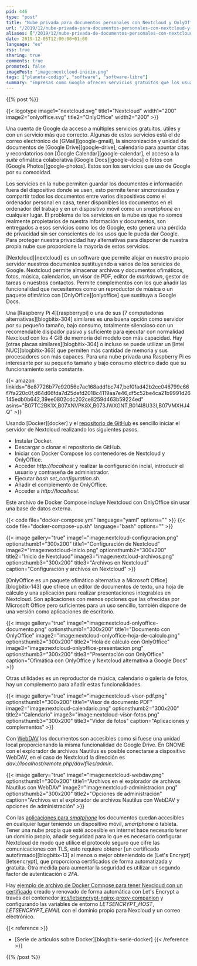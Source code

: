 ```yaml
---
pid: 446
type: "post"
title: "Nube privada para documentos personales con Nextcloud y OnlyOffice"
url: "/2019/12/nube-privada-para-documentos-personales-con-nextcloud-y-onlyoffice/"
aliases: ["/2019/12/nube-privada-de-documentos-personales-con-nextcloud-y-onlyoffice/"]
date: 2019-12-05T12:00:00+01:00
language: "es"
rss: true
sharing: true
comments: true
promoted: false
imagePost: "image:nextcloud-inicio.png"
tags: ["planeta-codigo", "software", "software-libre"]
summary: "Empresas como Google ofrecen servicios gratuitos que los usuarios pueden utilizar, algunos de ellos a cambio de entregrarles documentos con información personal con la consiguiente potencial pérdida de privacidad. Algunos de estos servicios son sustituibles con alternativas como Nextcloud y OnlyOffice que permiten a sus usuarios ser dueños de su información ya sea utilizando una Raspberry Pi como servidor que debe ser administrada o incluso en la nube con servicios como DigitalOcean o AWS."
---
```


{{% post %}}

{{< logotype image1="nextcloud.svg" title1="Nextcloud" width1="200" image2="onlyoffice.svg" title2="OnlyOffice" width2="200" >}}

Una cuenta de Google da acceso a múltiples servicios gratuitos, útiles y con un servicio más que correcto. Algunas de estos servicios está el de correo electrónico de [GMail][google-gmail], la sincronización y unidad de documentos de [Google Drive][google-drive], calendario para apuntar citas y recordatorios con [Google Calendar][google-calendar], el acceso a la _suite_ ofimática colaborativa [Google Docs][google-docs] o fotos con [Google Photos][google-photos]. Estos son los servicios que uso de Google por su comodidad.

Los servicios en la nube permiten guardar los documentos e información fuera del dispositivo donde se usen, esto permite tener sincronizados y compartir todos los documentos entre varios dispositivos como el ordenador personal en casa, tener disponibles los documentos en el ordenador del trabajo y en un dispositivo móvil como un _smartphone_ en cualquier lugar. El problema de los servicios en la nube es que no somos realmente propietarios de nuestra información y documentos, son entregados a esos servicios como los de Google, esto genera una pérdida de privacidad sin ser conscientes de los usos que le pueda dar Google. Para proteger nuestra privacidad hay alternativas para disponer de nuestra propia nube que proporcione la mayoría de estos servicios.

[Nextcloud][nextcloud] es un software que permite alojar en nuestro propio servidor nuestros documentos sustituyendo a varios de los servicios de Google. Nextcloud permite almacenar archivos y documentos ofimáticos, fotos, música, calendarios, un visor de PDF, editor de _markdown_, gestor de tareas o nuestros contactos. Permite complementos con los que añadir las funcionalidad que necesitemos como un reproductor de música o un paquete ofimático con [OnlyOffice][onlyoffice] que sustituya a Google Docs.

Una [Raspberry Pi 4][raspberrypi] o una de sus [7 computadoras alternativas][blogbitix-304] similares es una buena opción como servidor por su pequeño tamaño, bajo consumo, totalmente silencioso con un recomendable disipador pasivo y suficiente para ejecutar con normalidad Nexcloud con los 4 GiB de memoria del modelo con más capacidad. Hay [otras placas similares][blogbitix-304] o incluso se puede utilizar un [Intel NUC][blogbitix-363] que permiten más cantidad de memoria y sus procesadores son más capaces. Para una nube privada una Raspberry Pi es interesante por su pequeño tamaño y bajo consumo eléctrico dado que su funcionamiento sería constante.

{{< amazon
    linkids="6e87726b77e92056e7ac168add1bc747,bef0fad42b2cc046799c66f7fa220c0f,d64d66fda7d25defd2018c4119aa7e46,df5c52be4ca21b9991d26145edb0b642,39ee0802cdc202ce8259d463b59224ed"
    asins="B07TC2BK1X,B07XNVPK8X,B073JWXGNT,B014I8U33I,B07VMXHJ4Q" >}}

Usando [Docker][docker] y el [repositorio de GitHub](https://github.com/ONLYOFFICE/docker-onlyoffice-nextcloud) es sencillo iniciar el servidor de Nextcloud realizando los siguientes pasos.

* Instalar Docker.
* Descargar o clonar el repositorio de GitHub.
* Iniciar con Docker Compose los contenedores de Nextcloud y OnlyOffice.
* Acceder _http\://localhost_ y realizar la configuración incial, introducir el usuario y contraseña de administrador.
* Ejecutar _bash set_configuration.sh_.
* Añadir el complemento de OnlyOffice.
* Acceder a _http\://localhost_.

Este archivo de Docker Compose incluye Nextcloud con OnlyOffice sin usar una base de datos externa.

{{< code file="docker-compose.yml" language="yaml" options="" >}}
{{< code file="docker-compose-up.sh" language="bash" options="" >}}

{{< image
    gallery="true"
    image1="image:nextcloud-configuracion.png" optionsthumb1="300x200" title1="Configuración de Nextcloud"
    image2="image:nextcloud-inicio.png" optionsthumb2="300x200" title2="Inicio de Nextcluod"
    image3="image:nextcloud-archivos.png" optionsthumb3="300x200" title3="Archivos en Nextcloud"
    caption="Configuración y archivos en Nextcloud" >}}

[OnlyOffice es un paquete ofimático alternativa a Microsoft Office][blogbitix-143] que ofrece un editor de documentos de texto, una hoja de cálculo y una aplicación para realizar presentaciones integrables en Nextcloud. Son aplicaciones con menos opciones que las ofrecidas por Microsoft Office pero suficientes para un uso sencillo, también dispone de una versión como aplicaciones de escritorio.

{{< image
    gallery="true"
    image1="image:nextcloud-onlyoffice-documento.png" optionsthumb1="300x200" title1="Documento con OnlyOffice"
    image2="image:nextcloud-onlyoffice-hoja-de-calculo.png" optionsthumb2="300x200" title2="Hola de cálculo con OnlyOffice"
    image3="image:nextcloud-onlyoffice-presentacion.png" optionsthumb3="300x200" title3="Presentación con OnlyOffice"
    caption="Ofimática con OnlyOffice y Nextcloud alternativa a Google Docs" >}}

Otras utilidades es un reproductor de música, calendario o galería de fotos, hay un complemento para añadir estas funcionalidades.

{{< image
    gallery="true"
    image1="image:nextcloud-visor-pdf.png" optionsthumb1="300x200" title1="Visor de documento PDF"
    image2="image:nextcloud-calendario.png" optionsthumb2="300x200" title2="Calendario"
    image3="image:nextcloud-visor-fotos.png" optionsthumb3="300x200" title3="Vidor de fotos"
    caption="Aplicaciones y complementos" >}}

Con [WebDAV](https://en.wikipedia.org/wiki/WebDAV) los documentos son accesibles como si fuese una unidad local proporcionando la misma funcionalidad de Google Drive. En GNOME con el explorador de archivos Nautilus es posible conectarse a dispositivo WebDAV, en el caso de Nextcloud la dirección es _dav\://localhost/remote.php/dav/files/admin_.

{{< image
    gallery="true"
    image1="image:nextcloud-webdav.png" optionsthumb1="300x200" title1="Archivos en el explorador de archivos Nautilus con WebDAV"
    image2="image:nextcloud-administracion.png" optionsthumb2="300x200" title2="Opciones de administración"
    caption="Archivos en el explorador de archivos Nautilus con WebDAV y opciones de administración" >}}

Con las [aplicaciones para _smatphone_](https://nextcloud.com/install/#) los documentos quedan accesibles en cualquier lugar teniendo un dispositivo móvil, _smartphone_ o tableta. Tener una nube propia que esté accesible en internet hace necesario tener un dominio propio, añadir seguridad para lo que es necesario configurar Nextcloud de modo que utilice el protocolo seguro que cifre las comunicaciones con TLS, esto requiere obtener [un certificado autofirmado][blogbitix-13] al menos o mejor obteniendolo de [Let's Encrypt][letsencrypt], que proporciona certificados de forma automatizada y gratuita. Otra medida para aumentar la seguridad es utilizar un segundo factor de autenticación o _2FA_.

Hay [ejemplo de archivo de Docker Compose para tener Nexcloud con un certificado](https://github.com/nextcloud/docker/blob/master/.examples/docker-compose/with-nginx-proxy/postgres/fpm/docker-compose.yml) creado y renovado de forma automática con Let's Encrypt a través del contenedor [jrcs/letsencrypt-nginx-proxy-companion](https://github.com/JrCs/docker-letsencrypt-nginx-proxy-companion) y configurando las variables de entorno _LETSENCRYPT\_HOST_, _LETSENCRYPT\_EMAIL_ con el dominio propio para Nexcloud y un correo electrónico.

{{< reference >}}
* [Serie de artículos sobre Docker][blogbitix-serie-docker]
{{< /reference >}}

{{% /post %}}
